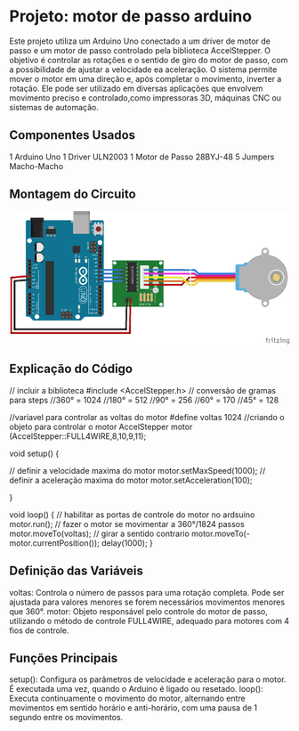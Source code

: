 # Projeto: motor de passo arduino

Este projeto utiliza um Arduino Uno conectado a um driver de motor de passo e um motor de passo controlado pela biblioteca AccelStepper.
O objetivo é controlar as rotações e o sentido de giro do motor de passo, com a possibilidade de ajustar a velocidade ea aceleração.
O sistema permite mover o motor em uma direção e, após completar o movimento, inverter a rotação.
Ele pode ser utilizado em diversas aplicações que envolvem movimento preciso e controlado,como impressoras 3D, máquinas CNC ou sistemas de automação.

## Componentes Usados

1 Arduino Uno
1 Driver ULN2003
1 Motor de Passo 28BYJ-48
5 Jumpers Macho-Macho

## Montagem do Circuito

![Imagem do Circuito](motor-de-passo-arduino.png)

## Explicação do Código

// incluir a biblioteca
#include <AccelStepper.h>
// conversão de gramas para steps
//360° = 1024
//180° = 512
//90° = 256
//60° = 170
//45° = 128

//variavel para controlar as voltas do motor
#define voltas 1024
//criando o objeto para controlar o motor
AccelStepper motor (AccelStepper::FULL4WIRE,8,10,9,11);

void setup()  {
 
// definir a velocidade maxima do motor
motor.setMaxSpeed(1000);
// definir a aceleração maxima do motor
motor.setAcceleration(100);


}

void loop()  {
// habilitar as portas de controle do motor no ardsuino
motor.run();
// fazer o motor se movimentar  a 360°/1824 passos
motor.moveTo(voltas);
// girar a sentido contrario
motor.moveTo(-motor.currentPosition());
delay(1000);
}

## Definição das Variáveis

voltas: Controla o número de passos para uma rotação completa. Pode ser ajustada para valores menores se forem necessários movimentos menores que 360°.
motor: Objeto responsável pelo controle do motor de passo, utilizando o método de controle FULL4WIRE, adequado para motores com 4 fios de controle.

## Funções Principais

setup(): Configura os parâmetros de velocidade e aceleração para o motor. É executada uma vez, quando o Arduino é ligado ou resetado.
loop(): Executa continuamente o movimento do motor, alternando entre movimentos em sentido horário e anti-horário, com uma pausa de 1 segundo entre os movimentos.
